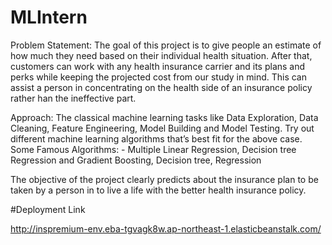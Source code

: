 # MLIntern

Problem Statement:
The goal of this project is to give people an estimate of how much they need based on
their individual health situation. After that, customers can work with any health
insurance carrier and its plans and perks while keeping the projected cost from our
study in mind. This can assist a person in concentrating on the health side of an
insurance policy rather han the ineffective part.

Approach: The classical machine learning tasks like Data Exploration, Data Cleaning,
Feature Engineering, Model Building and Model Testing. Try out different machine
learning algorithms that’s best fit for the above case.
Some Famous Algorithms: - Multiple Linear Regression, Decision tree Regression and
Gradient Boosting, Decision tree, Regression

The objective of the project clearly predicts about the insurance plan to be taken by
a person in to live a life with the better health insurance policy.



#Deployment Link 


http://inspremium-env.eba-tgvagk8w.ap-northeast-1.elasticbeanstalk.com/
